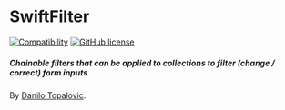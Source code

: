 # SwiftFilter
[![Compatibility](https://img.shields.io/badge/Swift-2.1-blue.svg)](https://developer.apple.com/swift)
[![GitHub license](https://img.shields.io/badge/license-MIT-blue.svg)](https://raw.githubusercontent.com/dtop/SwiftValidate/master/LICENSE)
##### Chainable filters that can be applied to collections to filter (change / correct) form inputs

By [Danilo Topalovic](http://blog.danilo-topalovic.de).

